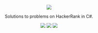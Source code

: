 <p align="center">
	<a href="https://www.hackerrank.com/ruboarm"><img src="https://cloud.githubusercontent.com/assets/19765741/25342064/d17a563c-28d8-11e7-83fc-763d4ab4820a.jpg" ></a>
</p>
<p align="center">
    Solutions to problems on HackerRank in C#.
</p>


<p align="center">
	<img src="https://img.shields.io/badge/Problems%20Solved-19-brightgreen.svg">
	<img src="https://img.shields.io/badge/Language-CSharp-orange.svg">
	<img src="https://img.shields.io/badge/Latest%20Update-28/05/2022-brightgreen.svg">
</p>
